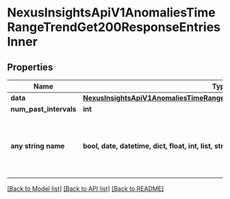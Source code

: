 # NexusInsightsApiV1AnomaliesTimeRangeTrendGet200ResponseEntriesInner


## Properties
Name | Type | Description | Notes
------------ | ------------- | ------------- | -------------
**data** | [**NexusInsightsApiV1AnomaliesTimeRangeTrendGet200ResponseEntriesInnerData**](NexusInsightsApiV1AnomaliesTimeRangeTrendGet200ResponseEntriesInnerData.md) |  | [optional] 
**num_past_intervals** | **int** |  | [optional] 
**any string name** | **bool, date, datetime, dict, float, int, list, str, none_type** | any string name can be used but the value must be the correct type | [optional]

[[Back to Model list]](../README.md#documentation-for-models) [[Back to API list]](../README.md#documentation-for-api-endpoints) [[Back to README]](../README.md)


